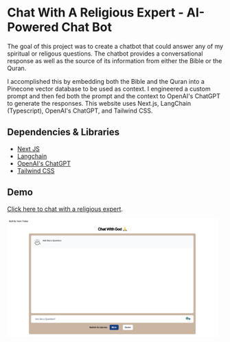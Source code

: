# Chat With A Religious Expert - AI-Powered Chat Bot

The goal of this project was to create a chatbot that could answer any of my spiritual or religous questions. The chatbot provides a conversational response as well as the source of its information from either the Bible or the Quran.

I accomplished this by embedding both the Bible and the Quran into a Pinecone vector database to be used as context. I engineered a custom prompt and then fed both the prompt and the context to OpenAI's ChatGPT to generate the responses. This website uses Next.js, LangChain (Typescript), OpenAI's ChatGPT, and Tailwind CSS. 

## Dependencies & Libraries

* [Next JS](https://nextjs.org/)
* [Langchain](https://js.langchain.com/docs/)
* [OpenAI's ChatGPT](https://openai.com/blog/openai-api)
* [Tailwind CSS](https://tailwindcss.com/)

## Demo

[Click here to chat with a religious expert](https://god-chat.herokuapp.com/).

<img src="https://github.com/ytraiba/god-chat/blob/main/godChat.png" alt="drawing" style="height:275px;"/>
